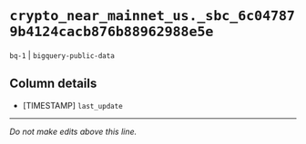 # `crypto_near_mainnet_us._sbc_6c047879b4124cacb876b88962988e5e`
`bq-1` | `bigquery-public-data`

## Column details
* [TIMESTAMP] `last_update`

-------------------------------------------------------------------------------
*Do not make edits above this line.*
